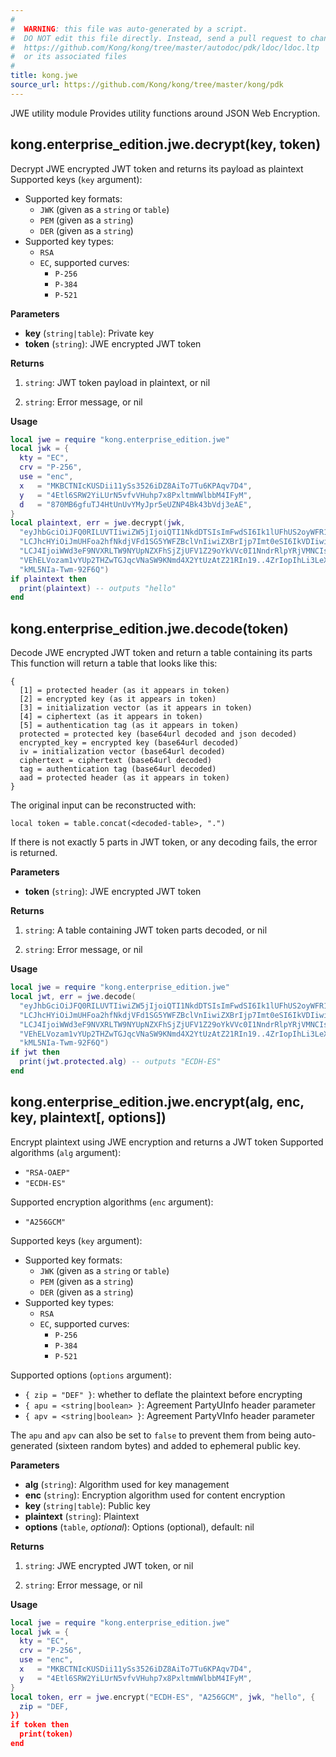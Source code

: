 ```yaml
---
#
#  WARNING: this file was auto-generated by a script.
#  DO NOT edit this file directly. Instead, send a pull request to change
#  https://github.com/Kong/kong/tree/master/autodoc/pdk/ldoc/ldoc.ltp
#  or its associated files
#
title: kong.jwe
source_url: https://github.com/Kong/kong/tree/master/kong/pdk
---
```


JWE utility module  Provides utility functions around JSON Web Encryption.




## kong.enterprise_edition.jwe.decrypt(key, token)

Decrypt JWE encrypted JWT token and returns its payload as plaintext
 Supported keys (`key` argument):
 * Supported key formats:
   * `JWK` (given as a `string` or `table`)
   * `PEM` (given as a `string`)
   * `DER` (given as a `string`)
 * Supported key types:
   * `RSA`
   * `EC`, supported curves:
     * `P-256`
     * `P-384`
     * `P-521`

**Parameters**

* **key** (`string|table`):     Private key
* **token** (`string`):   JWE encrypted JWT token

**Returns**

1.  `string`:  JWT token payload in plaintext, or nil

1.  `string`:  Error message, or nil


**Usage**

``` lua
local jwe = require "kong.enterprise_edition.jwe"
local jwk = {
  kty = "EC",
  crv = "P-256",
  use = "enc",
  x   = "MKBCTNIcKUSDii11ySs3526iDZ8AiTo7Tu6KPAqv7D4",
  y   = "4Etl6SRW2YiLUrN5vfvVHuhp7x8PxltmWWlbbM4IFyM",
  d   = "870MB6gfuTJ4HtUnUvYMyJpr5eUZNP4Bk43bVdj3eAE",
}
local plaintext, err = jwe.decrypt(jwk,
  "eyJhbGciOiJFQ0RILUVTIiwiZW5jIjoiQTI1NkdDTSIsImFwdSI6Ik1lUFhUS2oyWFR1NUktYldUSFI2bXci" ..
  "LCJhcHYiOiJmUHFoa2hfNkdjVFd1SG5YWFZBclVnIiwiZXBrIjp7Imt0eSI6IkVDIiwiY3J2IjoiUC0yNTYi" ..
  "LCJ4IjoiWWd3eF9NVXRLTW9NYUpNZXFhSjZjUFV1Z29oYkVVc0I1NndrRlpYRjVMNCIsInkiOiIxaEYzYzlR" ..
  "VEhELVozam1vYUp2THZwTGJqcVNaSW9KNmd4X2YtUzAtZ21RIn19..4ZrIopIhLi3LeXyE.-Ke4ofA.MI5lT" ..
  "kML5NIa-Twm-92F6Q")
if plaintext then
  print(plaintext) -- outputs "hello"
end
```



## kong.enterprise_edition.jwe.decode(token)

Decode JWE encrypted JWT token and return a table containing its parts  This function will return a table that looks like this:
 ```
 {
   [1] = protected header (as it appears in token)
   [2] = encrypted key (as it appears in token)
   [3] = initialization vector (as it appears in token)
   [4] = ciphertext (as it appears in token)
   [5] = authentication tag (as it appears in token)
   protected = protected key (base64url decoded and json decoded)
   encrypted_key = encrypted key (base64url decoded)
   iv = initialization vector (base64url decoded)
   ciphertext = ciphertext (base64url decoded)
   tag = authentication tag (base64url decoded)
   aad = protected header (as it appears in token)
 }
 ```

 The original input can be reconstructed with:
 ```
 local token = table.concat(<decoded-table>, ".")
 ```

 If there is not exactly 5 parts in JWT token, or any decoding fails,
 the error is returned.


**Parameters**

* **token** (`string`):   JWE encrypted JWT token

**Returns**

1.  `string`:  A table containing JWT token parts decoded, or nil

1.  `string`:  Error message, or nil


**Usage**

``` lua
local jwe = require "kong.enterprise_edition.jwe"
local jwt, err = jwe.decode(
  "eyJhbGciOiJFQ0RILUVTIiwiZW5jIjoiQTI1NkdDTSIsImFwdSI6Ik1lUFhUS2oyWFR1NUktYldUSFI2bXci" ..
  "LCJhcHYiOiJmUHFoa2hfNkdjVFd1SG5YWFZBclVnIiwiZXBrIjp7Imt0eSI6IkVDIiwiY3J2IjoiUC0yNTYi" ..
  "LCJ4IjoiWWd3eF9NVXRLTW9NYUpNZXFhSjZjUFV1Z29oYkVVc0I1NndrRlpYRjVMNCIsInkiOiIxaEYzYzlR" ..
  "VEhELVozam1vYUp2THZwTGJqcVNaSW9KNmd4X2YtUzAtZ21RIn19..4ZrIopIhLi3LeXyE.-Ke4ofA.MI5lT" ..
  "kML5NIa-Twm-92F6Q")
if jwt then
  print(jwt.protected.alg) -- outputs "ECDH-ES"
end
```



## kong.enterprise_edition.jwe.encrypt(alg, enc, key, plaintext[, options])

Encrypt plaintext using JWE encryption and returns a JWT token  Supported algorithms (`alg` argument):
 * `"RSA-OAEP"`
 * `"ECDH-ES"`

 Supported encryption algorithms (`enc` argument):
 * `"A256GCM"`

 Supported keys (`key` argument):
 * Supported key formats:
   * `JWK` (given as a `string` or `table`)
   * `PEM` (given as a `string`)
   * `DER` (given as a `string`)
 * Supported key types:
   * `RSA`
   * `EC`, supported curves:
     * `P-256`
     * `P-384`
     * `P-521`

 Supported options (`options` argument):
 * `{ zip = "DEF" }`: whether to deflate the plaintext before encrypting
 * `{ apu = <string|boolean> }`: Agreement PartyUInfo header parameter
 * `{ apv = <string|boolean> }`: Agreement PartyVInfo header parameter

 The `apu` and `apv` can also be set to `false` to prevent them from
 being auto-generated (sixteen random bytes) and added to ephemeral
 public key.


**Parameters**

* **alg** (`string`):         Algorithm used for key management
* **enc** (`string`):         Encryption algorithm used for content encryption
* **key** (`string|table`):         Public key
* **plaintext** (`string`):   Plaintext
* **options** (`table`, _optional_):     Options (optional), default: nil

**Returns**

1.  `string`:  JWE encrypted JWT token, or nil

1.  `string`:  Error message, or nil


**Usage**

``` lua
local jwe = require "kong.enterprise_edition.jwe"
local jwk = {
  kty = "EC",
  crv = "P-256",
  use = "enc",
  x   = "MKBCTNIcKUSDii11ySs3526iDZ8AiTo7Tu6KPAqv7D4",
  y   = "4Etl6SRW2YiLUrN5vfvVHuhp7x8PxltmWWlbbM4IFyM",
}
local token, err = jwe.encrypt("ECDH-ES", "A256GCM", jwk, "hello", {
  zip = "DEF,
})
if token then
  print(token)
end
```


